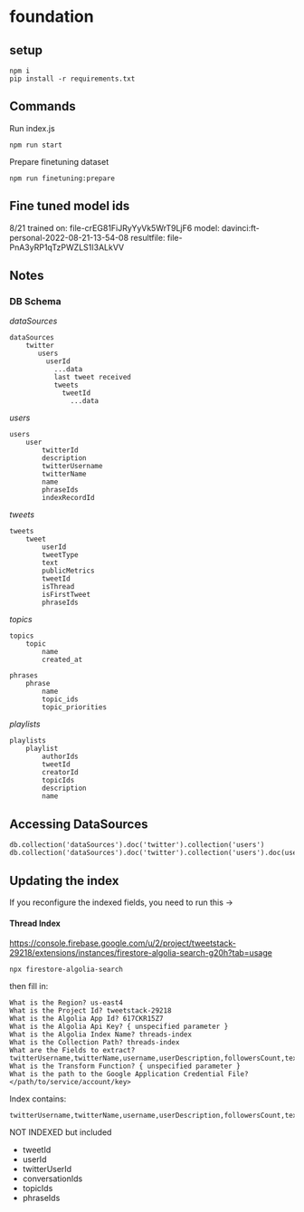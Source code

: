 # foundation

## setup

```
npm i
pip install -r requirements.txt
```

## Commands

Run index.js

```
npm run start
```

Prepare finetuning dataset

```
npm run finetuning:prepare
```

## Fine tuned model ids

8/21
trained on: file-crEG81FiJRyYyVk5WrT9LjF6
model: davinci:ft-personal-2022-08-21-13-54-08
resultfile: file-PnA3yRP1qTzPWZLS1I3ALkVV

## Notes

### DB Schema

_dataSources_

```
dataSources
    twitter
       users
         userId
           ...data
           last tweet received
           tweets
             tweetId
               ...data
```

_users_

```
users
    user
        twitterId
        description
        twitterUsername
        twitterName
        name
        phraseIds
        indexRecordId
```

_tweets_

```
tweets
    tweet
        userId
        tweetType
        text
        publicMetrics
        tweetId
        isThread
        isFirstTweet
        phraseIds
```

_topics_

```
topics
    topic
        name
        created_at
```

```
phrases
    phrase
        name
        topic_ids
        topic_priorities
```

_playlists_

```
playlists
    playlist
        authorIds
        tweetId
        creatorId
        topicIds
        description
        name
```

## Accessing DataSources

```
db.collection('dataSources').doc('twitter').collection('users')
db.collection('dataSources').doc('twitter').collection('users').doc(userId).collection(tweets).document(tweetId)
```

## Updating the index

If you reconfigure the indexed fields, you need to run this ->

#### Thread Index

https://console.firebase.google.com/u/2/project/tweetstack-29218/extensions/instances/firestore-algolia-search-g20h?tab=usage

```
npx firestore-algolia-search
```

then fill in:

```
What is the Region? us-east4
What is the Project Id? tweetstack-29218
What is the Algolia App Id? 617CKR15Z7
What is the Algolia Api Key? { unspecified parameter }
What is the Algolia Index Name? threads-index
What is the Collection Path? threads-index
What are the Fields to extract? twitterUsername,twitterName,username,userDescription,followersCount,text,likeCount,retweetCount,quoteCount,phrases,topics
What is the Transform Function? { unspecified parameter }
What is the path to the Google Application Credential File? </path/to/service/account/key>
```

Index contains:

    twitterUsername,twitterName,username,userDescription,followersCount,text,likeCount,retweetCount,quoteCount,phrases,topics

NOT INDEXED but included

- tweetId
- userId
- twitterUserId
- conversationIds
- topicIds
- phraseIds
